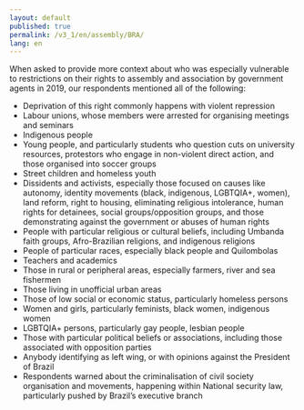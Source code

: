 ```yaml
---
layout: default
published: true
permalink: /v3_1/en/assembly/BRA/
lang: en
---
```

When asked to provide more context about who was especially vulnerable to restrictions on their rights to assembly and association by government agents in 2019, our respondents mentioned all of the following:

-	Deprivation of this right commonly happens with violent repression
-	Labour unions, whose members were arrested for organising meetings and seminars
-	Indigenous people
-	Young people, and particularly students who question cuts on university resources, protestors who engage in non-violent direct action, and those organised into soccer groups
-	Street children and homeless youth
-	Dissidents and activists, especially those focused on causes like autonomy, identity movements (black, indigenous, LGBTQIA+, women), land reform, right to housing, eliminating religious intolerance, human rights for detainees, social groups/opposition groups, and those demonstrating against the government or abuses of human rights
-	People with particular religious or cultural beliefs, including Umbanda faith groups, Afro-Brazilian religions, and indigenous religions
-	People of particular races, especially black people and Quilombolas
-	Teachers and academics
-	Those in rural or peripheral areas, especially farmers, river and sea fishermen
-	Those living in unofficial urban areas
-	Those of low social or economic status, particularly homeless persons
-	Women and girls, particularly feminists, black women, indigenous women
-	LGBTQIA+ persons, particularly gay people, lesbian people
-	Those with particular political beliefs or associations, including those associated with opposition parties
-	Anybody identifying as left wing, or with opinions against the President of Brazil
-	Respondents warned about the criminalisation of civil society organisation and movements, happening within National security law, particularly pushed by Brazil’s executive branch
